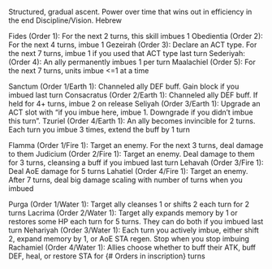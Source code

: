 Structured, gradual ascent. Power over time that wins out in efficiency in the end
Discipline/Vision. Hebrew

Fides (Order 1): For the next 2 turns, this skill imbues 1
Obedientia (Order 2): For the next 4 turns, imbue 1
Gezeirah (Order 3): Declare an ACT type. For the next 7 turns, imbue 1 if you used that ACT type last turn
Sederiyah: (Order 4): An ally permanently imbues 1 per turn
Maalachiel (Order 5): For the next 7 turns, units imbue <=1 at a time

Sanctum (Order 1/Earth 1): Channeled ally DEF buff. Gain block if you imbued last turn
Consacratus (Order 2/Earth 1): Channeled ally DEF buff. If held for 4+ turns, imbue 2 on release
Seliyah (Order 3/Earth 1): Upgrade an ACT slot with “if you imbue here, imbue 1. Downgrade if you didn’t imbue this turn”.
Tzuriel (Order 4/Earth 1): An ally becomes invincible for 2 turns. Each turn you imbue 3 times, extend the buff by 1 turn

Flamma (Order 1/Fire 1): Target an enemy. For the next 3 turns, deal damage to them
Judicium (Order 2/Fire 1): Target an enemy. Deal damage to them for 3 turns, cleansing a buff if you imbued last turn
Lehavah (Order 3/Fire 1): Deal AoE damage for 5 turns
Lahatiel (Order 4/Fire 1): Target an enemy. After 7 turns, deal big damage scaling with number of turns when you imbued

Purga (Order 1/Water 1): Target ally cleanses 1 or shifts 2 each turn for 2 turns
Lacrima (Order 2/Water 1): Target ally expands memory by 1 or restores some HP each turn for 5 turns. They can do both if you imbued last turn
Nehariyah (Order 3/Water 1): Each turn you actively imbue, either shift 2, expand memory by 1, or AoE STA regen. Stop when you stop imbuing
Rachamiel (Order 4/Water 1): Allies choose whether to buff their ATK, buff DEF, heal, or restore STA for {# Orders in inscription} turns
